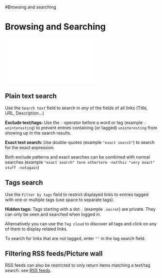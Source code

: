 #Browsing and searching
# Browsing and Searching

![(http://pix.toile-libre.org/upload/original/1455571378.png)]((http://pix.toile-libre.org/upload/original/1455571378.png).html)

## Plain text search

Use the `Search text` field to search in _any_ of the fields of all links (Title, URL, Description...)

**Exclude text/tags:** Use the `-` operator before a word or tag (example `-uninteresting`) to prevent entries containing (or tagged) `uninteresting` from showing up in the search results.

**Exact text search:** Use double-quotes (example `"exact search"`) to search for the exact expression.

Both exclude patterns and exact searches can be combined with normal searches (example `"exact search" term otherterm -notthis "very exact" stuff -notagain`)

## Tags search

Use the `Filter by tags` field to restrict displayed links to entries tagged with one or multiple tags (use space to separate tags).  

**Hidden tags:** Tags starting with a dot `.` (example `.secret`) are private. They can only be seen and searched when logged in.

Alternatively you can use the `Tag cloud` to discover all tags and click on any of them to display related links.

To search for links that are not tagged, enter `""` in the tag search field.

## Filtering RSS feeds/Picture wall

RSS feeds can also be restricted to only return items matching a text/tag search: see [RSS feeds](RSS-feeds.html).
